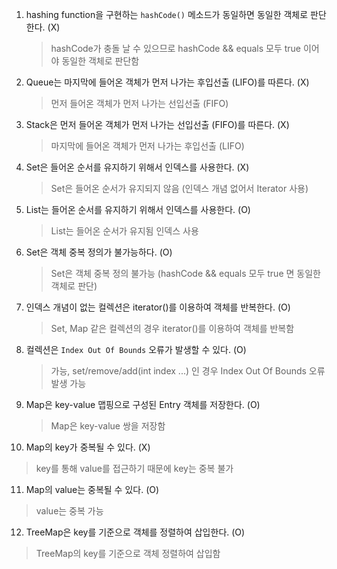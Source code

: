1. hashing function을 구현하는 `hashCode()` 메소드가 동일하면 동일한 객체로 판단한다. (X)
    > hashCode가 충돌 날 수 있으므로 hashCode && equals 모두 true 이어야 동일한 객체로 판단함

2. Queue는 마지막에 들어온 객체가 먼저 나가는 후입선출 (LIFO)를 따른다. (X)
   > 먼저 들어온 객체가 먼저 나가는 선입선출 (FIFO)

3. Stack은 먼저 들어온 객체가 먼저 나가는 선입선출 (FIFO)를 따른다. (X)
   > 마지막에 들어온 객체가 먼저 나가는 후입선출 (LIFO)

4. Set은 들어온 순서를 유지하기 위해서 인덱스를 사용한다. (X)
   > Set은 들어온 순서가 유지되지 않음 (인덱스 개념 없어서 Iterator 사용)

5. List는 들어온 순서를 유지하기 위해서 인덱스를 사용한다. (O)
   > List는 들어온 순서가 유지됨
   > 인덱스 사용

6. Set은 객체 중복 정의가 불가능하다. (O)
   > Set은 객체 중복 정의 불가능 (hashCode && equals 모두 true 면 동일한 객체로 판단)

7. 인덱스 개념이 없는 컬렉션은 iterator()를 이용하여 객체를 반복한다. (O)
   > Set, Map 같은 컬렉션의 경우 iterator()를 이용하여 객체를 반복함

8. 컬렉션은 `Index Out Of Bounds` 오류가 발생할 수 있다. (O)
   > 가능, set/remove/add(int index ...) 인 경우 Index Out Of Bounds 오류 발생 가능

9. Map은 key-value 맵핑으로 구성된 Entry 객체를 저장한다. (O)
   > Map은 key-value 쌍을 저장함

10. Map의 key가 중복될 수 있다. (X)
   > key를 통해 value를 접근하기 때문에 key는 중복 불가

11. Map의 value는 중복될 수 있다. (O)
   > value는 중복 가능

12. TreeMap은 key를 기준으로 객체를 정렬하여 삽입한다. (O)
   > TreeMap의 key를 기준으로 객체 정렬하여 삽입함